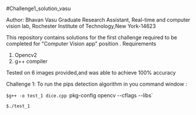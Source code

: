 #Challenge1_solution_vasu

 Author: Bhavan Vasu
 Graduate Research Assistant,
 Real-time and computer vision lab,
 Rochester Institute of Technology,New York-14623

 This repository contains solutions for the first challenge required to be completed for "Computer Vision app" position .
 Requirements
 1) Opencv2
 2) g++ compiler 

 Tested on 6 images provided,and  was able to achieve 100% accuracy

 Challenge 1: 
 To run the pips detection algorithm
 in you command window :

 `$g++ -o test_1 dice.cpp `pkg-config opencv --cflags --libs`

 `$./test_1`




